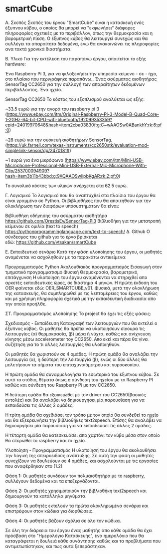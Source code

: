 # smartCube

Α. Σκοπός
Σκοπός του έργου "SmartCube" είναι η κατασκευή ενός έξυπνου κύβου, ο οποίος θα μπορεί να "εκφωνήσει" διάφορες πληροφορίες σχετικές με το περιβάλλον, όπως την θερμοκρασία και η βαρομετρική πίεση. Ο έξυπνος κύβος θα λειτουργεί συνεχώς και θα συλλέγει τα απαραίτητα δεδομένα, ενώ θα ανακοινώνει τις πληροφορίες ανα τακτά χρονικά διαστήματα.

Β. Υλικό
Για την εκτέλεση του παραπάνω έργου, απαιτείται το εξής hardware:

Ένα Raspberry Pi 3, για να φιλοξενήσει την υπηρεσία κείμενο - σε - ήχο, στο πλαίσιο που περιγράφηκε παραπάνω..
Ένας ασύρματος αισθητήρας SensorTag CC2650 για την συλλογή των απαραίτητων δεδομένων περιβάλλοντος.
Ένα ηχείο.

SensorTag CC2650
Το κόστος του εξοπλισμού αναλύεται ως εξής:

~33.5 ευρώ για την αγορά του raspberry pi 3
(https://www.ebay.com/itm/Original-Raspberry-Pi-3-Model-B-Quad-Core-1-2GHz-64-bit-CPU-wifi-bluetooth/192099353359?epid=24019970648&hash=item2cba03830f:g:C~wAAOSw0ABankhY:rk:6:pf:0)

~28 ευρώ για την συσκευή αισθητήρων SensorTag.
(https://uk.farnell.com/texas-instruments/cc2650stk/evaluation-mod-simplelink-sensor/dp/2470181#)

~1 ευρώ για ένα μικρόφωνο
(https://www.ebay.com/itm/Mini-USB-Microphone-Professional-Mini-USB-External-Mic-Microphone-With-Clip/253700094909?hash=item3b11b43bbd:g:9XQAAOSwllpbKgAR:rk:2:pf:0)

Το συνολικό κόστος των υλικών ανέρχεται στα 62.5 ευρώ.

Γ. Λογισμικό
Το λογισμικό που θα αναπτυχθεί στα πλαίσια του έργου θα είναι γραμμένο σε Python. Οι βιβλιοθήκες που θα απαιτηθούν για την ολοκλήρωση των διαφόρων υποσυστημάτων θα είναι:

Βιβλιοθήκη οδήγησης του ασύρματου αισθητήρα
https://github.com/OrestisEv/SensorTag-Pi3
Βιβλιοθήκη για την μετατροπή κείμενου σε ομιλία (text to speech)
https://pythonprogramminglanguage.com/text-to-speech/
Δ. Github
Ο σύνδεσμος του github για το έργο βρίσκεται εδώ: https://github.com/vtsakan/smartCube

Ε. Εκπαιδευτικό σενάριο
Κατά την φάση υλοποίησης του έργου, οι μαθητές αναμένεται να ασχοληθούν με τα παρακάτω αντικείμενα:

Προγραμματισμός Python
Ακολουθιακός προγραμματισμός
Εισαγωγή στον τμηματικό προγραμματισμό
Φυσική
Θερμοκρασία, βαρομετρικό, επιτάγχυνση
Η υλοποίηση του έργου αναμένενται να στηριχθεί απο αρκετές εκπαιδευτικές ώρες, σε διάστημα 4 μηνών. Η πρώτη έκδοση του OER φαίνεται εδώ: OER_SMARTCUBE_v01. Φυσικά, μετά την ολοκλήρωση της κατασκευής, θα συμπληρωθεί με τις λεπτομέρειες του έργου, καθώς και με χρήσιμη πληροφορία σχετικά με την εκπαιδευτική διαδικασία απο την οποία προήλθε.

ΣΤ. Προγραμματισμός υλοποίησης
Το project θα έχει τις εξής φάσεις:

Σχεδιασμός - Εκπαίδευση
Καταγραφή των λειτουργιών που θα εκτελεί ο έξυπνος κύβος. Οι μαθητές θα πρέπει να υλοποιήσουν σίγουρα τις λειτουργίες (α) θερμοκρασία, (β) μέρα ή νύχτα, καθώς και ανίχνευση κίνησης μέσω accelerometer τοy CC2650. Απο εκεί και πέρα θα γίνει συζήτηση για το τι άλλες λειτουργίες θα υλοποιηθούν.

Οι μαθητές θα χωριστούν σε 4 ομάδες. Η πρώτη ομάδα θα αναλάβει την λειτουργία (α), η δεύτερη την λειτουργία (β), ενώς οι δύο άλλες θα μελετήσουν τα σήματα του επιταχυνσιόμετρου και γυροσκοπίου.

Η πρώτη ομάδα θα συναρμολογήσει το εσωτερικό του έξυπνου κύβου. Σε αυτό το στάδιο, θέματα όπως η σύνδεση του ηχείου με το Raspberry PI καθώς και σύνδεση του Raspberry Pi με τον CC2650.

H δεύτερη ομάδα θα εξοικειωθεί με τον driver του CC2650(βασικές εντολές) και θα αναλάβει να δημιουργήσει μία παρουσίαση για να εκπαιδεύσει τις άλλες 2 ομάδες.

Η τρίτη ομάδα θα σχεδιάσει τον τρόπο με τον οποίο θα συνδεθεί το ηχείο και θα εξεερευνήσει την βιβλιοθήκες text2speech. Επίσης θα αναλάβει να δημιουργήσει μία παρουσίαση για να εκπαιδεύσει τις άλλες 2 ομάδες.

Η τέταρτη ομάδα θα κατεσκευάσει απο χαρτόνι τον κύβο μέσα στον οποίο θα στερωθεί το raspberry και το ηχείο.

Υλοποίηση - Προγραμματισμός
Η υλοποίηση του έργου θα ακολουθήσει την λογική της σπειροειδούς ανάπτυξης. Σε αυτή την φάση οι μαθητές συνεχίζουν να δουλεύουν σε 4 ομάδες, και ασχολούνται με τις εργασίες που αναφέρθηκαν στο (1.2)

Φάση 1: Οι μαθητές συνδέουν τον πολυαισθητήρα με το raspberry, συλλέγουν δεδομένα και τα επεξεργάζονται.

Φάση 2: Οι μαθητές χρησιμοποιούν την βιβλιοθήκη text2speech και δημιουργούν τα κατάλληλα μηνύματα.

Φάση 3: Οι μαθητές εκτελούν τα πρώτα ολοκληρωμένα σενάρια και επιστρέφουν στον κώδικα για διορθώσεις.

Φάση 4: Οι μαθητές βάζουν σχόλια σε όλο τον κώδικα.

Σε όλη την διάρκεια του έργου ένας μαθητής απο κάθε ομάδα θα έχει πρόσβαση στο "Ημερολόγιο Κατασκευής", ένα ημερολόγιο που θα καταγράφεται η δουλειά κάθε συνάντησης καθώς και τα προβλήματα που αντιμετωπίστηκαν, και πως αυτά ξεπεράστηκαν.
